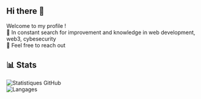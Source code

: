 ## Hi there 👋  
Welcome to my profile !  
🌱 In constant search for improvement and knowledge in web development, web3, cybesecurity  
💬 Feel free to reach out  


## 📊 Stats

 ![Statistiques GitHub](https://github-readme-stats.vercel.app/api?username=BdClement&show_icons=true&hide_title=true&theme=merko)  
 ![Langages](https://github-readme-stats.vercel.app/api/top-langs/?username=BdClement&layout=compact&theme=merko)

<!--
**BdClement/BdClement** is a ✨ _special_ ✨ repository because its `README.md` (this file) appears on your GitHub profile.

Here are some ideas to get you started:

- 🔭 I’m currently working on ...
- 🌱 I’m currently learning ...
- 👯 I’m looking to collaborate on ...
- 🤔 I’m looking for help with ...
- 💬 Ask me about ...
- 📫 How to reach me: ...
- 😄 Pronouns: ...
- ⚡ Fun fact: ...
-->
